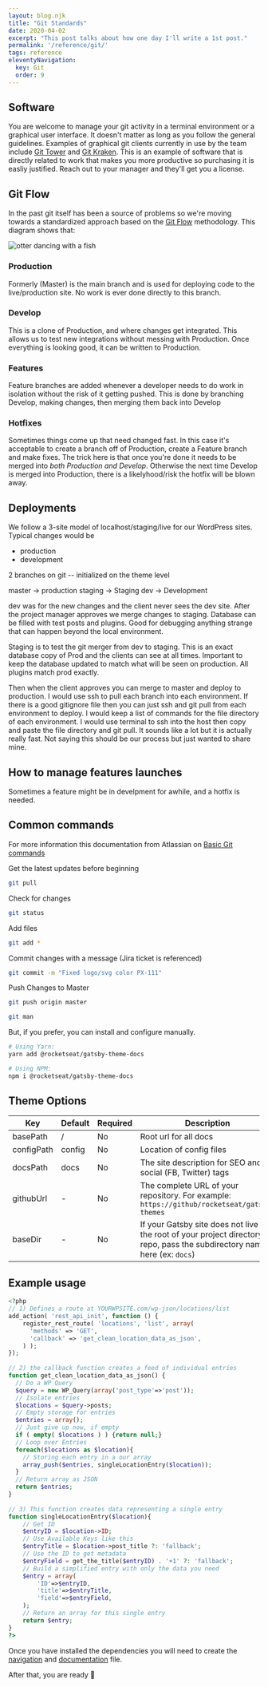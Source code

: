 ```yaml
---
layout: blog.njk
title: "Git Standards"
date: 2020-04-02
excerpt: "This post talks about how one day I'll write a 1st post."
permalink: '/reference/git/'
tags: reference
eleventyNavigation:
  key: Git
  order: 9
---
```



## Software

You are welcome to manage your git activity in a terminal environment or a graphical user interface. It doesn't matter as long as you follow the general guidelines. Examples of graphical git clients currently in use by the team include [Git Tower](https://www.git-tower.com/) and [Git Kraken](https://www.gitkraken.com/). This is an example of software that is directly related to work that makes you more productive so purchasing it is easliy justified. Reach out to your manager and they'll get you a license.

## Git Flow
In the past git itself has been a source of problems so we're moving towards a standardized approach based on the [Git Flow](https://www.atlassian.com/git/tutorials/comparing-workflows/gitflow-workflow) methodology. This diagram shows that:

![otter dancing with a fish](./../git-activity.svg)

### Production
Formerly (Master) is the main branch and is used for deploying code to the live/production site. No work is ever done directly to this branch.

### Develop
This is a clone of Production, and where changes get integrated. This allows us to test new integrations without messing with Production. Once everything is looking good, it can be written to Production.

### Features
Feature branches are added whenever a developer needs to do work in isolation without the risk of it getting pushed. This is done by branching Develop, making changes, then merging them back into Develop

### Hotfixes 
Sometimes things come up that need changed fast. In this case it's acceptable to create a branch off of Production, create a Feature branch and make fixes. The trick here is that once you're done it needs to be merged into *both Production and Develop*. Otherwise the next time Develop is merged into Production, there is a likelyhood/risk the hotfix will be blown away.


## Deployments

We follow a 3-site model of localhost/staging/live for our WordPress sites. Typical changes would be 


- production
- development

2 branches on git -- initialized on the theme level

master -> production
staging -> Staging
dev -> Development

dev was for the new changes and the client never sees the dev site. After the project manager approves we merge changes to staging. Database can be filled with test posts and plugins. Good for debugging anything strange that can happen beyond the local environment.

Staging is to test the git merger from dev to staging. This is an exact database copy of Prod and the clients can see at all times. Important to keep the database updated to match what will be seen on production. All plugins match prod exactly.

Then when the client approves you can merge to master and deploy to production.
I would use ssh to pull each branch into each environment. If there is a good gitignore file then you can just ssh and git pull from each environment to deploy. I would keep a list of commands for the file directory of each environment. I would use terminal to ssh into the host then copy and paste the file directory and git pull.  It sounds like a lot but it is actually really fast.
Not saying this should be our process but just wanted to share mine.

## How to manage features launches
Sometimes a feature might be in develpment for awhile, and a hotfix is needed. 

## Common commands 

For more information this documentation from Atlassian on [Basic Git commands](https://confluence.atlassian.com/bitbucketserver/basic-git-commands-776639767.html)

Get the latest updates before beginning
```bash
git pull
```

Check for changes
```bash
git status
```

Add files
```bash
git add *
```

Commit changes with a message (Jira ticket is referenced)
```bash
git commit -m "Fixed logo/svg color PX-111"
```

Push Changes to Master
```bash
git push origin master
```



```bash
git man
```


But, if you prefer, you can install and configure manually.

```bash
# Using Yarn:
yarn add @rocketseat/gatsby-theme-docs

# Using NPM:
npm i @rocketseat/gatsby-theme-docs
```

## Theme Options

| Key        | Default | Required | Description                                                                                                                    |
| ---------- | ------- | -------- | ------------------------------------------------------------------------------------------------------------------------------ |
| basePath   | /       | No       | Root url for all docs                                                                                                          |
| configPath | config  | No       | Location of config files                                                                                                       |
| docsPath   | docs    | No       | The site description for SEO and social (FB, Twitter) tags                                                                     |
| githubUrl  | -       | No       | The complete URL of your repository. For example: `https://github/rocketseat/gatsby-themes`                                    |
| baseDir    | -       | No       | If your Gatsby site does not live in the root of your project directory/git repo, pass the subdirectory name here (ex: `docs`) |

## Example usage

```php title=gatsby-config.php
​<?php
// 1) Defines a route at YOURWPSITE.com/wp-json/locations/list
add_action( 'rest_api_init', function () {
    register_rest_route( 'locations', 'list', array(
      'methods' => 'GET',
      'callback' => 'get_clean_location_data_as_json',
    ) );
});
​
// 2) the callback function creates a feed of individual entries
function get_clean_location_data_as_json() {
  // Do a WP Query
  $query = new WP_Query(array('post_type'=>'post'));
  // Isolate entries
  $locations = $query->posts;
  // Empty storage for entries
  $entries = array();
  // Just give up now, if empty
  if ( empty( $locations ) ) {return null;}
  // Loop over Entries
  foreach($locations as $location){
    // Storing each entry in a our array
    array_push($entries, singleLocationEntry($location));
  }
  // Return array as JSON
  return $entries;
}
​
// 3) This function creates data representing a single entry
function singleLocationEntry($location){
    // Get ID
    $entryID = $location->ID;
    // Use Available Keys like this
    $entryTitle = $location->post_title ?: 'fallback';
    // Use the ID to get metadata
    $entryField = get_the_title($entryID) . '+1' ?: 'fallback';
    // Build a simplified entry with only the data you need
    $entry = array(
        'ID'=>$entryID,
        'title'=>$entryTitle,
        'field'=>$entryField,
    );
    // Return an array for this single entry
    return $entry;
}
?>
```

Once you have installed the dependencies you will need to create the [navigation](/usage/navigation) and [documentation](/usage/creating-docs) file.

After that, you are ready 🚀

